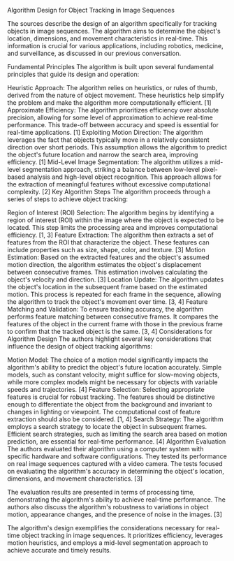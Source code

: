 Algorithm Design for Object Tracking in Image Sequences

The sources describe the design of an algorithm specifically for tracking objects in image sequences. The algorithm aims to determine the object's location, dimensions, and movement characteristics in real-time. This information is crucial for various applications, including robotics, medicine, and surveillance, as discussed in our previous conversation.

Fundamental Principles
The algorithm is built upon several fundamental principles that guide its design and operation:

Heuristic Approach: The algorithm relies on heuristics, or rules of thumb, derived from the nature of object movement. These heuristics help simplify the problem and make the algorithm more computationally efficient. [1]
Approximate Efficiency: The algorithm prioritizes efficiency over absolute precision, allowing for some level of approximation to achieve real-time performance. This trade-off between accuracy and speed is essential for real-time applications. [1]
Exploiting Motion Direction: The algorithm leverages the fact that objects typically move in a relatively consistent direction over short periods. This assumption allows the algorithm to predict the object's future location and narrow the search area, improving efficiency. [1]
Mid-Level Image Segmentation: The algorithm utilizes a mid-level segmentation approach, striking a balance between low-level pixel-based analysis and high-level object recognition. This approach allows for the extraction of meaningful features without excessive computational complexity. [2]
Key Algorithm Steps
The algorithm proceeds through a series of steps to achieve object tracking:

Region of Interest (ROI) Selection: The algorithm begins by identifying a region of interest (ROI) within the image where the object is expected to be located. This step limits the processing area and improves computational efficiency. [1, 3]
Feature Extraction: The algorithm then extracts a set of features from the ROI that characterize the object. These features can include properties such as size, shape, color, and texture. [3]
Motion Estimation: Based on the extracted features and the object's assumed motion direction, the algorithm estimates the object's displacement between consecutive frames. This estimation involves calculating the object's velocity and direction. [3]
Location Update: The algorithm updates the object's location in the subsequent frame based on the estimated motion. This process is repeated for each frame in the sequence, allowing the algorithm to track the object's movement over time. [3, 4]
Feature Matching and Validation: To ensure tracking accuracy, the algorithm performs feature matching between consecutive frames. It compares the features of the object in the current frame with those in the previous frame to confirm that the tracked object is the same. [3, 4]
Considerations for Algorithm Design
The authors highlight several key considerations that influence the design of object tracking algorithms:

Motion Model: The choice of a motion model significantly impacts the algorithm's ability to predict the object's future location accurately. Simple models, such as constant velocity, might suffice for slow-moving objects, while more complex models might be necessary for objects with variable speeds and trajectories. [4]
Feature Selection: Selecting appropriate features is crucial for robust tracking. The features should be distinctive enough to differentiate the object from the background and invariant to changes in lighting or viewpoint. The computational cost of feature extraction should also be considered. [1, 4]
Search Strategy: The algorithm employs a search strategy to locate the object in subsequent frames. Efficient search strategies, such as limiting the search area based on motion prediction, are essential for real-time performance. [4]
Algorithm Evaluation
The authors evaluated their algorithm using a computer system with specific hardware and software configurations. They tested its performance on real image sequences captured with a video camera. The tests focused on evaluating the algorithm's accuracy in determining the object's location, dimensions, and movement characteristics. [3]

The evaluation results are presented in terms of processing time, demonstrating the algorithm's ability to achieve real-time performance. The authors also discuss the algorithm's robustness to variations in object motion, appearance changes, and the presence of noise in the images. [3]

The algorithm's design exemplifies the considerations necessary for real-time object tracking in image sequences. It prioritizes efficiency, leverages motion heuristics, and employs a mid-level segmentation approach to achieve accurate and timely results.

